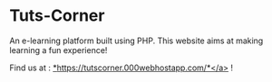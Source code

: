# Tuts-Corner  
An e-learning platform built using PHP. This website aims at making learning a fun experience!  

Find us at : <a href="https://tutscorner.000webhostapp.com/" target="_blank">*https://tutscorner.000webhostapp.com/*</a> !
